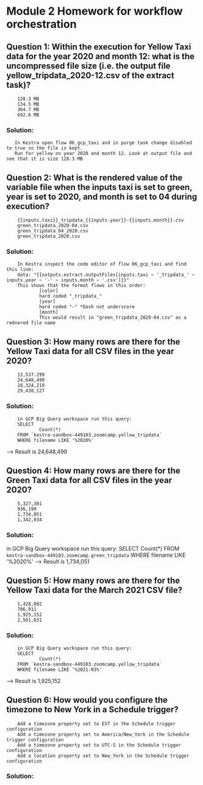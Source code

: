 # Module 2 Homework for workflow orchestration

## Question 1:  Within the execution for Yellow Taxi data for the year 2020 and month 12: what is the uncompressed file size (i.e. the output file yellow_tripdata_2020-12.csv of the extract task)?
        128.3 MB
        134.5 MB
        364.7 MB
        692.6 MB

   ### Solution:  
       In Kestra open flow 06_gcp_taxi and in purge task change disabled to true so the file is kept. 
       Run for yellow on year 2020 and month 12. Look at output file and see that it is size 128.3 MB

## Question 2: What is the rendered value of the variable file when the inputs taxi is set to green, year is set to 2020, and month is set to 04 during execution?
        {{inputs.taxi}}_tripdata_{{inputs.year}}-{{inputs.month}}.csv
        green_tripdata_2020-04.csv
        green_tripdata_04_2020.csv
        green_tripdata_2020.csv
   ### Solution:
        In Kestra inspect the code editor of flow 06_gcp_taxi and find this line:
        data: "{{outputs.extract.outputFiles[inputs.taxi ~ '_tripdata_' ~ inputs.year ~ '-' ~ inputs.month ~ '.csv']}}"
        This shows that the format flows in this order: 
                [color] 
                hard coded "_tripdata_" 
                [year] 
                hard coded "-" *Dash not underscore
                [month]
                This would result in "green_tripdata_2020-04.csv" as a rednered file name

## Question 3: How many rows are there for the Yellow Taxi data for all CSV files in the year 2020?
        13,537.299
        24,648,499
        18,324,219
        29,430,127
   ### Solution:
        in GCP Big Query workspace run this query:
        SELECT 
                Count(*)
        FROM `kestra-sandbox-449103.zoomcamp.yellow_tripdata`
        WHERE filename LIKE '%2020%'
  --> Result is 24,648,499

## Question 4: How many rows are there for the Green Taxi data for all CSV files in the year 2020?
        5,327,301
        936,199
        1,734,051
        1,342,034
   ### Solution:
   in GCP Big Query workspace run this query:
        SELECT 
                Count(*)
        FROM `kestra-sandbox-449103.zoomcamp.green_tripdata`
        WHERE filename LIKE '%2020%'
  --> Result is 1,734,051

## Question 5: How many rows are there for the Yellow Taxi data for the March 2021 CSV file?
        1,428,092
        706,911
        1,925,152
        2,561,031
   ### Solution:
        in GCP Big Query workspace run this query:
        SELECT 
                Count(*)
        FROM `kestra-sandbox-449103.zoomcamp.yellow_tripdata`
        WHERE filename LIKE '%2021-03%'
  --> Result is 1,925,152

## Question 6: How would you configure the timezone to New York in a Schedule trigger?
        Add a timezone property set to EST in the Schedule trigger configuration
        Add a timezone property set to America/New_York in the Schedule trigger configuration
        Add a timezone property set to UTC-5 in the Schedule trigger configuration
        Add a location property set to New_York in the Schedule trigger configuration
   ### Solution:



